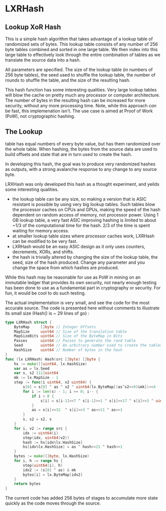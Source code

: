 # LXRHash
Lookup XoR Hash
---------
This is a simple hash algorithm that takes advantage of a lookup table of randomized sets of bytes.  This lookup table 
consists of any number of 256 byte tables combined and sorted in one large table.  We then index into this large 
table to effectively look through the entire combination of tables as we translate the source data into a hash.

All parameters are specified.  The size of the lookup table (in numbers of 256 byte tables), the seed used to shuffle
the lookup table, the number of rounds to shuffle the table, and the size of the resulting hash.

This hash function has some interesting qualities.  Very large lookup tables will blow the cache on pretty much any 
processor or computer architecture. The number of bytes in the resulting hash can be increased for more security, 
without any more processing time.  Note, while this approach *can* be fast, this implemenation isn't.  The use case 
is aimed at Proof of Work (PoW), not cryptographic hashing.
  
The Lookup 
-------
table has equal numbers of every byte value, but has them randomized over the whole table.  When hashing, the bytes from 
the source data are used to build offsets and state that are in turn used to create the hash.

In developing this hash, the goal was to produce very randomized hashes as outputs, with a strong avalanche response to 
any change to any source byte.

LRXHash was only developed this hash as a thought experiment, and yeilds some interesting qualities.

* the lookup table can be any size, so making a version that is ASIC resistant is possible by using very big lookup tables.  Such tables blow the processor caches on CPUs and GPUs, making the speed of the hash dependent on random access of memory, not processor power.  Using 1 GB lookup table, a very fast ASIC improving hashing is limited to about ~1/3 of the computational time for the hash.  2/3 of the time is spent waiting for memory access.  
* at smaller lookup table sizes where processor caches work, LXRHash can be modified to be very fast.
* LXRHash would be an easy ASIC design as it only uses counters, decrements, XORs, and shifts. 
* the hash is trivially altered by changing the size of the lookup table, the seed, size of the hash produced. Change any parameter and you change the space from which hashes are produced.

While this hash may be reasonable for use as PoW in mining on an immutable ledger that provides its own security, 
not nearly enough testing has been done to use as a fundamental part in cryptography or security.  For fun, it 
would be cool to do such testing.

The actual implementation is very small, and see the code for the most accurate source. The code is presented here without comments to illustrate its small size (Hash() is ~ 29 lines of go) :
```go
type LXRHash struct {
	ByteMap     []byte // Integer Offsets
	MapSize     uint64 // Size of the translation table
	MapSizeBits uint64 // Size of the ByteMap in Bits
	Passes      uint64 // Passes to generate the rand table
	Seed        uint64 // An arbitrary number used to create the tables.
	HashSize    uint64 // Number of bytes in the hash
}
func (lx LXRHash) Hash(src []byte) []byte {
	hs := make([]uint64, lx.HashSize)
	var as = lx.Seed
	var s, s2 [11]uint64
	mk := lx.MapSize - 1
	step := func(i uint64, v2 uint64) {
		s[0] = s[0] ^ as ^ v2 ^ uint64(lx.ByteMap[(as^v2<<9)&mk])<<4
		for i := len(s) - 1; i >= 0; i-- {
			if i > 0 {
				s[i] = s[i-1]<<7 ^ s[i-1]>>1 ^ s[i]<<17 ^ s[i]>>3 ^ uint64(lx.ByteMap[(s[i]^v2<<9)&mk])<<16
			}
			as = s[i]<<32  ^ s[i]>>3 ^ as<<11 ^ as>>1
		}
		s, s2 = s2, s
	}
	for i, v2 := range src {
		idx := uint64(i)
		step(idx, uint64(v2))
		hash := hs[idx%lx.HashSize]
		hs[idx%lx.HashSize] = as ^ hash<<21 ^ hash>>1
	}
	bytes := make([]byte, lx.HashSize)
	for i, h := range hs {
		step(uint64(i), h)
		idx2 := (s[0] ^ as) & mk
		bytes[i] = lx.ByteMap[idx2]
	}
	return bytes
}

```

The current code has added 256 bytes of stages to accumulate more state quickly as the code moves through the source.  
